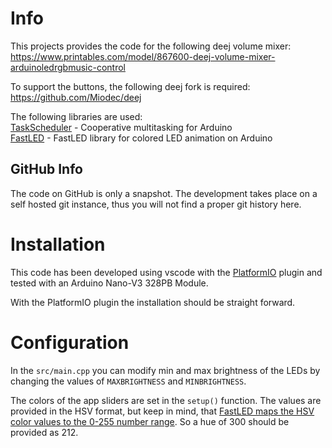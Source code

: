 # Info

This projects provides the code for the following deej volume mixer: https://www.printables.com/model/867600-deej-volume-mixer-arduinoledrgbmusic-control

To support the buttons, the following deej fork is required: https://github.com/Miodec/deej

The following libraries are used:  
[TaskScheduler](https://github.com/arkhipenko/TaskScheduler) - Cooperative multitasking for Arduino  
[FastLED](https://github.com/FastLED/FastLED) - FastLED library for colored LED animation on Arduino

## GitHub Info

The code on GitHub is only a snapshot. The development takes place on a self hosted git instance, thus you will not find a proper git history here.

# Installation

This code has been developed using vscode with the [PlatformIO](https://platformio.org/install/ide?install=vscode) plugin and tested with an Arduino Nano-V3 328PB Module.

With the PlatformIO plugin the installation should be straight forward.

# Configuration

In the `src/main.cpp` you can modify min and max brightness of the LEDs by changing the values of `MAXBRIGHTNESS` and `MINBRIGHTNESS`.

The colors of the app sliders are set in the `setup()` function. The values are provided in the HSV format, but keep in mind, that [FastLED maps the HSV color values to the 0-255 number range](https://github.com/FastLED/FastLED/wiki/FastLED-HSV-Colors). So a hue of 300 should be provided as 212.
